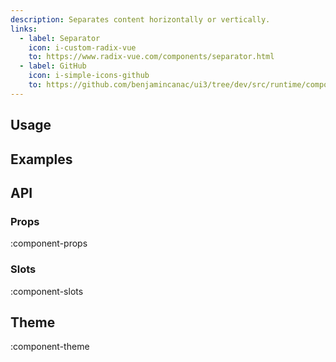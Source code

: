 ```yaml
---
description: Separates content horizontally or vertically.
links:
  - label: Separator
    icon: i-custom-radix-vue
    to: https://www.radix-vue.com/components/separator.html
  - label: GitHub
    icon: i-simple-icons-github
    to: https://github.com/benjamincanac/ui3/tree/dev/src/runtime/components/Divider.vue
---
```


## Usage

## Examples

## API

### Props

:component-props

### Slots

:component-slots

## Theme

:component-theme
